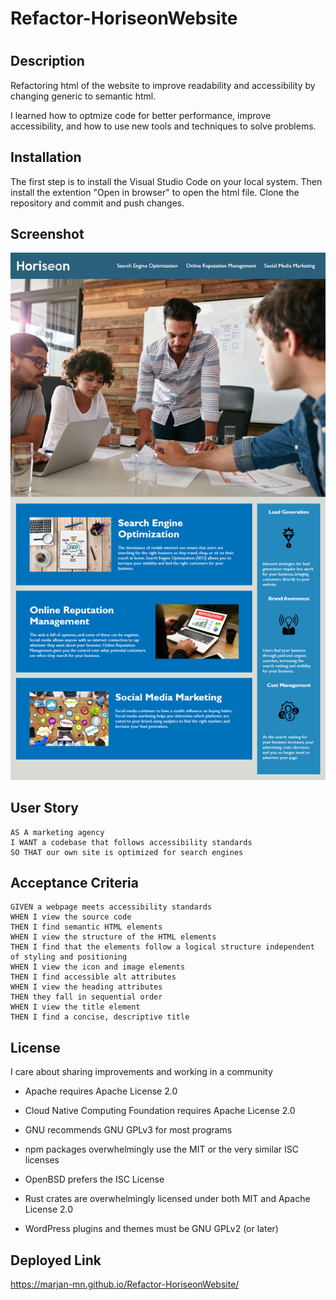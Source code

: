 # Refactor-HoriseonWebsite

# <Horiseon Social Solution Services>

## Description

Refactoring html of the website to improve readability and accessibility by changing generic to semantic html.

I learned how to optmize code for better performance, improve accessibility, and how to use new tools and techniques to solve problems.

## Installation

The first step is to install the Visual Studio Code on your local system. Then install the extention "Open in browser" to open the html file. Clone the repository and commit and push changes.

## Screenshot

![The Horiseon webpage includes a navigation bar, a header image, and cards with text and images at the bottom of the page.](./assets/images/01-html-css-git-homework-demo.png)

## User Story

```
AS A marketing agency
I WANT a codebase that follows accessibility standards
SO THAT our own site is optimized for search engines
```

## Acceptance Criteria

```
GIVEN a webpage meets accessibility standards
WHEN I view the source code
THEN I find semantic HTML elements
WHEN I view the structure of the HTML elements
THEN I find that the elements follow a logical structure independent of styling and positioning
WHEN I view the icon and image elements
THEN I find accessible alt attributes
WHEN I view the heading attributes
THEN they fall in sequential order
WHEN I view the title element
THEN I find a concise, descriptive title
```

## License

I care about sharing improvements and working in a community

- Apache requires Apache License 2.0

- Cloud Native Computing Foundation requires Apache License 2.0

- GNU recommends GNU GPLv3 for most programs

- npm packages overwhelmingly use the MIT or the very similar ISC licenses

- OpenBSD prefers the ISC License

- Rust crates are overwhelmingly licensed under both MIT and Apache License 2.0

- WordPress plugins and themes must be GNU GPLv2 (or later)

## Deployed Link

https://marjan-mn.github.io/Refactor-HoriseonWebsite/


